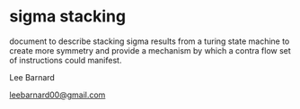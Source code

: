 # sigma stacking

document to describe stacking sigma results from a turing state machine to create more symmetry and provide a mechanism by which a contra flow set of instructions could manifest. 

Lee Barnard

leebarnard00@gmail.com
